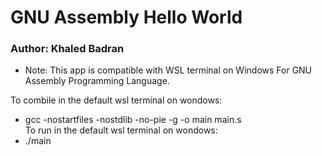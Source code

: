 # GNU Assembly Hello World

### Author: Khaled Badran

* Note: This app is compatible with WSL terminal on Windows For GNU Assembly Programming Language.

To combile in the default wsl terminal on wondows:
- gcc -nostartfiles -nostdlib -no-pie -g -o main main.s <br/>
To run in the default wsl terminal on wondows:
- ./main
